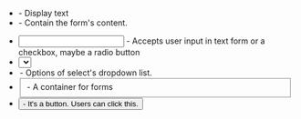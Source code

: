 * <label> - Display text
* <form > - Contain the form's content.
* <input> - Accepts user input in text form or a checkbox, maybe a radio button
* <select> - Dropdown list 
* <option> - Options of select's dropdown list.
* <fieldset> - A container for forms
* <button> - It's a button. Users can click this.